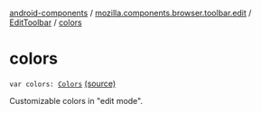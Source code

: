 [android-components](../../index.md) / [mozilla.components.browser.toolbar.edit](../index.md) / [EditToolbar](index.md) / [colors](./colors.md)

# colors

`var colors: `[`Colors`](-colors/index.md) [(source)](https://github.com/mozilla-mobile/android-components/blob/master/components/browser/toolbar/src/main/java/mozilla/components/browser/toolbar/edit/EditToolbar.kt#L120)

Customizable colors in "edit mode".

